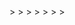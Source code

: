 <!DOCTYPE html>
<html>
  <head>
    <meta charset="utf-8">
    <title>Ashimmersion and Crescent Dawn's Showcase</title>
    <meta name="description" content="WebXR with A-Frame">
    <script src="https://aframe.io/releases/1.4.2/aframe.min.js"></script>
    <script src="https://unpkg.com/aframe-effects@^1.0.0/dist/aframe-effects.min.js"></script>
    <script src="https://unpkg.com/aframe-extras@6.1.1/dist/aframe-extras.min.js"></script>
    <script src="https://unpkg.com/aframe-effects@^1.0.0/dist/aframe-effects.min.js"></script>
    <meta name="viewport" content="width=device-width, initial-scale=1.0">
  </head>
  <body>
    <a-scene
      vr-mode-ui="enabled: true"
      webxr="optionalFeatures: hit-test, local-floor; requiredFeatures: local-floor"
      background="color: #001a33"
      shadow="type: pcsoft"
      effects="bloom"
      effects__bloom="strength: 1.5; radius: 0.8; threshold: 0.2"
      fog="type: linear; color: #ffffff"
    >
      <!-- Assets -->
      <a-assets>
        <a-asset-item id="db7" src="models/DB7 MOD1.glb"></a-asset-item>
        <a-asset-item id="ds11nt" src="models/DS-011 NEWTYPE.glb"></a-asset-item>
        <a-asset-item id="dt67" src="models/DT-67 Alpha MOD2.glb"></a-asset-item>
        <a-asset-item id="s1" src="models/sign1.glb"></a-asset-item>
      </a-assets>
>
      <!-- Lighting -->
      <a-light type="ambient" color="#ffffff" intensity="0.4"></a-light>
      <a-light type="directional" color="#ffffff" intensity="0.8" position="5 10 7" castShadow="true"></a-light>
      <a-light type="point" intensity="0.5" position="0 5 0" distance="30"></a-light>
>
      <!-- Sky -->
      <a-sky src="models/Screenshot 2025-03-22 184201.png" rotation="0 -90 -90"></a-sky>
>
      <!-- Ground -->
      <a-plane rotation="-90 0 0" width="100" height="100" color="#a9a9a9" shadow="receive: true"></a-plane>
>      
      <!-- Player Rig (works for Desktop, Mobile & VR) -->
      <a-entity id="player" movement-controls position="0 1.6 4">
        <!-- Head / Camera -->
        <a-entity camera look-controls wasd-controls></a-entity>
>
        <!-- VR Controllers -->
        <a-entity laser-controls="hand: left"></a-entity>
        <a-entity laser-controls="hand: right"></a-entity>
      </a-entity>
>
      <!-- Camera -->
      <a-entity position="0 1.6 4">
        <a-camera wasd-controls-enabled="true" look-controls-enabled="true"></a-camera>
      </a-entity>
>
      <!-- Models -->
      <a-entity gltf-model="#db7" position="-3 0 0" scale="2 2 2"></a-entity>
      <a-entity gltf-model="#ds11nt" position="0 0 0" scale="2 2 2"></a-entity>
      <a-entity gltf-model="#dt67" position="3 0 0" scale="2 2 2"></a-entity>
      <a-entity gltf-model="#s1" position="3 0 0" scale="1 1 1"></a-entity>
    </a-scene>
  </body>
</html>
